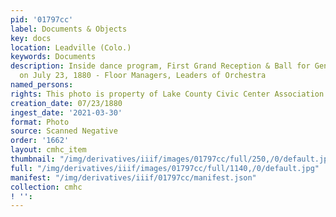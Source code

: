 ```yaml
---
pid: '01797cc'
label: Documents & Objects
key: docs
location: Leadville (Colo.)
keywords: Documents
description: Inside dance program, First Grand Reception & Ball for General Grant
  on July 23, 1880 - Floor Managers, Leaders of Orchestra
named_persons: 
rights: This photo is property of Lake County Civic Center Association.
creation_date: 07/23/1880
ingest_date: '2021-03-30'
format: Photo
source: Scanned Negative
order: '1662'
layout: cmhc_item
thumbnail: "/img/derivatives/iiif/images/01797cc/full/250,/0/default.jpg"
full: "/img/derivatives/iiif/images/01797cc/full/1140,/0/default.jpg"
manifest: "/img/derivatives/iiif/01797cc/manifest.json"
collection: cmhc
! '': 
---
```

